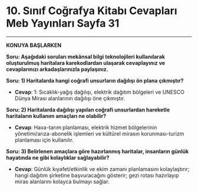 # 10. Sınıf Coğrafya Kitabı Cevapları Meb Yayınları Sayfa 31

---

**KONUYA BAŞLARKEN**

**Soru: Aşağıdaki soruları mekânsal bilgi teknolojileri kullanılarak oluşturulmuş haritalara karekodlardan ulaşarak cevaplayınız ve cevaplarınızı arkadaşlarınızla paylaşınız.**

**Soru: 1) Haritalarda hangi coğrafi unsurların dağılışı ön plana çıkmıştır?**

-   **Cevap**: 1: Sıcaklık-yağış dağılışı, elektrik dağıtım bölgeleri ve UNESCO Dünya Mirası alanlarının dağılışı öne çıkmıştır.

**Soru: 2) Haritalarda dağılışı yapılan coğrafi unsurlardan hareketle haritaların kullanım amaçları ne olabilir?**

-   **Cevap**: Hava-tarım planlaması, elektrik hizmet bölgelerinin yönetimi/arıza-abonelik işlemleri ve kültürel mirasın korunması-turizm planlaması için kullanılır.

**Soru: 3) Belirlenen amaçlara göre hazırlanmış haritalar, insanların günlük hayatında ne gibi kolaylıklar sağlayabilir?**

-   **Cevap**: Günlük kıyafet/etkinlik ve ekim zamanı planlamasını kolaylaştırır; hangi dağıtım şirketine başvuracağını gösterir; gezi rotası hazırlayıp miras alanlarını kolayca bulmayı sağlar.